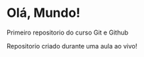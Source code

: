 # Olá, Mundo!
 Primeiro repositorio do curso Git e Github

 Repositorio criado durante uma aula ao vivo!
